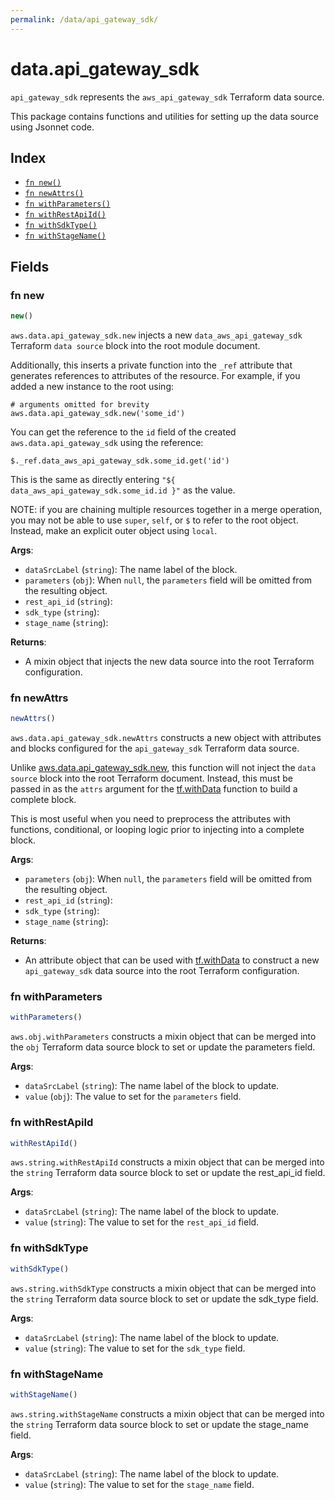 ```yaml
---
permalink: /data/api_gateway_sdk/
---
```


# data.api_gateway_sdk

`api_gateway_sdk` represents the `aws_api_gateway_sdk` Terraform data source.



This package contains functions and utilities for setting up the data source using Jsonnet code.


## Index

* [`fn new()`](#fn-new)
* [`fn newAttrs()`](#fn-newattrs)
* [`fn withParameters()`](#fn-withparameters)
* [`fn withRestApiId()`](#fn-withrestapiid)
* [`fn withSdkType()`](#fn-withsdktype)
* [`fn withStageName()`](#fn-withstagename)

## Fields

### fn new

```ts
new()
```


`aws.data.api_gateway_sdk.new` injects a new `data_aws_api_gateway_sdk` Terraform `data source`
block into the root module document.

Additionally, this inserts a private function into the `_ref` attribute that generates references to attributes of the
resource. For example, if you added a new instance to the root using:

    # arguments omitted for brevity
    aws.data.api_gateway_sdk.new('some_id')

You can get the reference to the `id` field of the created `aws.data.api_gateway_sdk` using the reference:

    $._ref.data_aws_api_gateway_sdk.some_id.get('id')

This is the same as directly entering `"${ data_aws_api_gateway_sdk.some_id.id }"` as the value.

NOTE: if you are chaining multiple resources together in a merge operation, you may not be able to use `super`, `self`,
or `$` to refer to the root object. Instead, make an explicit outer object using `local`.

**Args**:
  - `dataSrcLabel` (`string`): The name label of the block.
  - `parameters` (`obj`):  When `null`, the `parameters` field will be omitted from the resulting object.
  - `rest_api_id` (`string`): 
  - `sdk_type` (`string`): 
  - `stage_name` (`string`): 

**Returns**:
- A mixin object that injects the new data source into the root Terraform configuration.


### fn newAttrs

```ts
newAttrs()
```


`aws.data.api_gateway_sdk.newAttrs` constructs a new object with attributes and blocks configured for the `api_gateway_sdk`
Terraform data source.

Unlike [aws.data.api_gateway_sdk.new](#fn-apigatewaysdknew), this function will not inject the `data source`
block into the root Terraform document. Instead, this must be passed in as the `attrs` argument for the
[tf.withData](https://github.com/tf-libsonnet/core/tree/main/docs#fn-withdata) function to build a complete block.

This is most useful when you need to preprocess the attributes with functions, conditional, or looping logic prior to
injecting into a complete block.

**Args**:
  - `parameters` (`obj`):  When `null`, the `parameters` field will be omitted from the resulting object.
  - `rest_api_id` (`string`): 
  - `sdk_type` (`string`): 
  - `stage_name` (`string`): 

**Returns**:
  - An attribute object that can be used with [tf.withData](https://github.com/tf-libsonnet/core/tree/main/docs#fn-withdata) to construct a new `api_gateway_sdk` data source into the root Terraform configuration.


### fn withParameters

```ts
withParameters()
```

`aws.obj.withParameters` constructs a mixin object that can be merged into the `obj`
Terraform data source block to set or update the parameters field.



**Args**:
  - `dataSrcLabel` (`string`): The name label of the block to update.
  - `value` (`obj`): The value to set for the `parameters` field.


### fn withRestApiId

```ts
withRestApiId()
```

`aws.string.withRestApiId` constructs a mixin object that can be merged into the `string`
Terraform data source block to set or update the rest_api_id field.



**Args**:
  - `dataSrcLabel` (`string`): The name label of the block to update.
  - `value` (`string`): The value to set for the `rest_api_id` field.


### fn withSdkType

```ts
withSdkType()
```

`aws.string.withSdkType` constructs a mixin object that can be merged into the `string`
Terraform data source block to set or update the sdk_type field.



**Args**:
  - `dataSrcLabel` (`string`): The name label of the block to update.
  - `value` (`string`): The value to set for the `sdk_type` field.


### fn withStageName

```ts
withStageName()
```

`aws.string.withStageName` constructs a mixin object that can be merged into the `string`
Terraform data source block to set or update the stage_name field.



**Args**:
  - `dataSrcLabel` (`string`): The name label of the block to update.
  - `value` (`string`): The value to set for the `stage_name` field.
